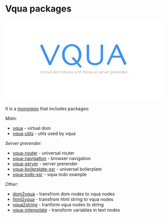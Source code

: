 # Vqua packages

![Image of Yaktocat](https://raw.githubusercontent.com/sterjakovigor/vqua/master/logo.jpg)

It is a [monorepo](https://github.com/lerna/lerna) that includes packages:

*Main:*
- [vqua](https://github.com/sterjakovigor/vqua/tree/master/packages/vqua) - virtual dom
- [vqua-utils](https://github.com/sterjakovigor/vqua/tree/master/packages/vqua-utils) - utils used by vqua

*Server prerender:*
- [vqua-router](https://github.com/sterjakovigor/vqua/tree/master/packages/vqua-router) - universal router
- [vqua-navigation](https://github.com/sterjakovigor/vqua/tree/master/packages/vqua-navigation) - browser navigation
- [vqua-server](https://github.com/sterjakovigor/vqua/tree/master/packages/vqua-server) - server prerender
- [vqua-boilerplate-ssr](https://github.com/sterjakovigor/vqua/tree/master/packages/vqua-boilerplate-ssr) - universal boilerplate
- [vqua-todo-ssr](https://github.com/sterjakovigor/vqua/tree/master/packages/vqua-todo-ssr) - vqua todo example

*Other:*
- [dom2vqua](https://github.com/sterjakovigor/vqua/tree/master/packages/dom2vqua) - transfrom dom nodes to vqua nodes
- [html2vqua](https://github.com/sterjakovigor/vqua/tree/master/packages/html2vqua) - transfrom html string to vqua nodes
- [vqua2string](https://github.com/sterjakovigor/vqua/tree/master/packages/vqua2string) - tranform vqua nodes to string
- [vqua-interpolate](https://github.com/sterjakovigor/vqua/tree/master/packages/vqua-interpolate) - transform variables in text nodes
